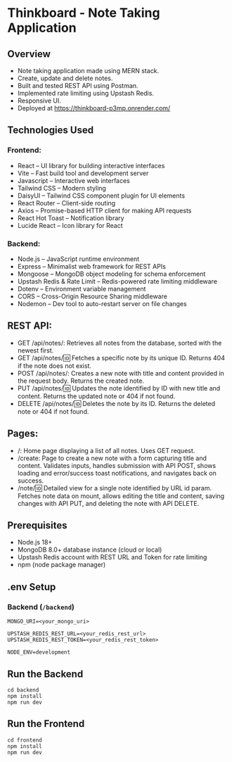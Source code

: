 # Thinkboard - Note Taking Application

## Overview
- Note taking application made using MERN stack. 
- Create, update and delete notes.
- Built and tested REST API using Postman.
- Implemented rate limiting using Upstash Redis.
- Responsive UI.
- Deployed at https://thinkboard-p3mp.onrender.com/

## Technologies Used
### Frontend:
- React – UI library for building interactive interfaces
- Vite – Fast build tool and development server
- Javascript – Interactive web interfaces
- Tailwind CSS – Modern styling
- DaisyUI – Tailwind CSS component plugin for UI elements
- React Router – Client-side routing 
- Axios – Promise-based HTTP client for making API requests
- React Hot Toast – Notification library 
- Lucide React – Icon library for React

### Backend:
- Node.js – JavaScript runtime environment
- Express – Minimalist web framework for REST APIs
- Mongoose – MongoDB object modeling for schema enforcement
- Upstash Redis & Rate Limit – Redis-powered rate limiting middleware
- Dotenv – Environment variable management
- CORS – Cross-Origin Resource Sharing middleware
- Nodemon – Dev tool to auto-restart server on file changes

## REST API:
- GET /api/notes/: Retrieves all notes from the database, sorted with the newest first.
- GET /api/notes/:id: Fetches a specific note by its unique ID. Returns 404 if the note does not exist.
- POST /api/notes/: Creates a new note with title and content provided in the request body. Returns the created note.
- PUT /api/notes/:id: Updates the note identified by ID with new title and content. Returns the updated note or 404 if not found.
- DELETE /api/notes/:id: Deletes the note by its ID. Returns the deleted note or 404 if not found.

## Pages:
- /: Home page displaying a list of all notes. Uses GET request.
- /create: Page to create a new note with a form capturing title and content. Validates inputs, handles submission with API POST, shows loading and error/success toast notifications, and navigates back on success.
- /note/:id: Detailed view for a single note identified by URL id param. Fetches note data on mount, allows editing the title and content, saving changes with API PUT, and deleting the note with API DELETE.

## Prerequisites
- Node.js 18+
- MongoDB 8.0+ database instance (cloud or local)
- Upstash Redis account with REST URL and Token for rate limiting
- npm (node package manager)

## .env Setup
### Backend (`/backend`)
```
MONGO_URI=<your_mongo_uri>

UPSTASH_REDIS_REST_URL=<your_redis_rest_url>
UPSTASH_REDIS_REST_TOKEN=<your_redis_rest_token>

NODE_ENV=development
```
##  Run the Backend
```
cd backend
npm install
npm run dev
```
##  Run the Frontend
```
cd frontend
npm install
npm run dev
```
